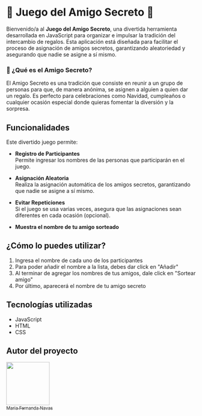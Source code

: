 # 🎉 Juego del Amigo Secreto 🤫

Bienvenido/a al **Juego del Amigo Secreto**, una divertida herramienta desarrollada en JavaScript para organizar e impulsar la tradición del intercambio de regalos. Esta aplicación está diseñada para facilitar el proceso de asignación de amigos secretos, garantizando aleatoriedad y asegurando que nadie se asigne a sí mismo.


### 🎁 ¿Qué es el Amigo Secreto?

El Amigo Secreto es una tradición que consiste en reunir a un grupo de personas para que, de manera anónima, se asignen a alguien a quien dar un regalo. Es perfecto para celebraciones como Navidad, cumpleaños o cualquier ocasión especial donde quieras fomentar la diversión y la sorpresa.

## Funcionalidades

Este divertido juego permite:

 - **Registro de Participantes**  
    Permite ingresar los nombres de las personas que participarán en el juego.
    
-   **Asignación Aleatoria**  
    Realiza la asignación automática de los amigos secretos, garantizando que nadie se asigne a sí mismo.
    
-   **Evitar Repeticiones**  
    Si el juego se usa varias veces, asegura que las asignaciones sean diferentes en cada ocasión (opcional).
    
-   **Muestra el nombre de tu amigo sorteado**  
    

## ¿Cómo lo puedes utilizar?

1. Ingresa el nombre de cada uno de los participantes
2. Para poder añadir el nombre a la lista, debes dar click en "Añadir"
3. Al terminar de agregar los nombres de tus amigos, dale click en "Sortear amigo"
4. Por último, aparecerá el nombre de tu amigo secreto

## Tecnologías utilizadas

 - JavaScript
 - HTML
 - CSS

## Autor del proyecto

[<img src="https://avatars.githubusercontent.com/u/155200432?v=4" width=115><br><sub>Maria Fernanda Navas</sub>](https://github.com/mafenavas) 

